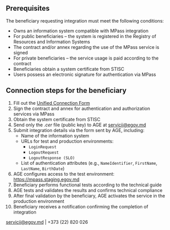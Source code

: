 ## Prerequisites

The beneficiary requesting integration must meet the following conditions:

*   Owns an information system compatible with MPass integration
*   For public beneficiaries – the system is registered in the Registry of Resources and Information Systems
*   The contract and/or annex regarding the use of the MPass service is signed
*   For private beneficiaries – the service usage is paid according to the contract
*   Beneficiaries obtain a system certificate from STISC
*   Users possess an electronic signature for authentication via MPass

## Connection steps for the beneficiary

1.  Fill out the [Unified Connection Form](https://forms.office.com/pages/responsepage.aspx?id=Z4f8jWsRaEKDxfvIWTRtOHwLku9yOJZAs22J7gTUxBNUMFhISEJPMUNGOTIwV09OTkFTUUtLSk9LTS4u&route=shorturl)
2.  Sign the contract and annex for authentication and authorization services via MPass
3.  Obtain the system certificate from STISC
4.  Send only the _.cer_ file (public key) to AGE at [servicii@egov.md](mailto:servicii@egov.md)
5.  Submit integration details via the form sent by AGE, including:
    *   Name of the information system
    *   URLs for test and production environments:
        *   `LoginRequest`
        *   `LogoutRequest`
        *   `LogoutResponse (SLO)`
    *   List of authentication attributes (e.g., `NameIdentifier`, `FirstName`, `LastName`, `BirthDate`)
6.  AGE configures access to the test environment: <https://mpass.staging.egov.md>
7.  Beneficiary performs functional tests according to the technical guide
8.  AGE tests and validates the results and confirms technical compliance
9.  After final validation by the beneficiary, AGE activates the service in the production environment
10. Beneficiary receives a notification confirming the completion of integration

<servicii@egov.md> | +373 (22) 820 026
